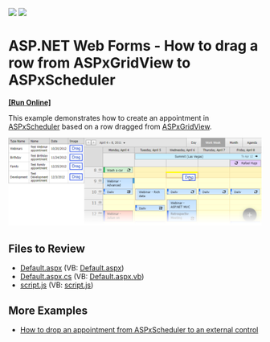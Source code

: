 <!-- default badges list -->
[![](https://img.shields.io/badge/Open_in_DevExpress_Support_Center-FF7200?style=flat-square&logo=DevExpress&logoColor=white)](https://supportcenter.devexpress.com/ticket/details/E4292)
[![](https://img.shields.io/badge/📖_How_to_use_DevExpress_Examples-e9f6fc?style=flat-square)](https://docs.devexpress.com/GeneralInformation/403183)
<!-- default badges end -->

# ASP.NET Web Forms - How to drag a row from ASPxGridView to ASPxScheduler
<!-- run online -->
**[[Run Online]](https://codecentral.devexpress.com/e4292/)**
<!-- run online end -->

This example demonstrates how to create an appointment in [ASPxScheduler](https://docs.devexpress.com/AspNet/DevExpress.Web.ASPxScheduler.ASPxScheduler) based on a row dragged from [ASPxGridView](https://docs.devexpress.com/AspNet/DevExpress.Web.ASPxGridView).

![](grid-and-scheduler.png)

## Files to Review

* [Default.aspx](./CS/Default.aspx) (VB: [Default.aspx](./VB/Default.aspx))
* [Default.aspx.cs](./CS/Default.aspx.cs) (VB: [Default.aspx.vb](./VB/Default.aspx.vb))
* [script.js](./CS/scripts/script.js) (VB: [script.js](./VB/scripts/script.js))

## More Examples

* [How to drop an appointment from ASPxScheduler to an external control](https://github.com/DevExpress-Examples/how-to-drop-an-appointment-from-aspxscheduler-to-an-external-control-e4708)
